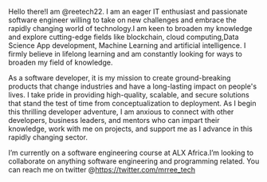 Hello there!I am @reetech22. I am an eager IT enthusiast and passionate software engineer willing to take on new challenges and embrace the rapidly changing world of technology.I am keen to broaden my knowledge and explore cutting-edge fields like blockchain, cloud computing,Data Science App development, Machine Learning and artificial intelligence. I firmly believe in lifelong learning and am constantly looking for ways to broaden my field of knowledge.

As a software developer, it is my mission to create ground-breaking products that change industries and have a long-lasting impact on people's lives. I take pride in providing high-quality, scalable, and secure solutions that stand the test of time from conceptualization to deployment.
As I begin this thrilling developer adventure, I am anxious to connect with other developers, business leaders, and mentors who can impart their knowledge, work with me on projects, and support me as I advance in this rapidly changing sector.

I’m currently on a software engineering course at ALX Africa.I’m looking to collaborate on anything software engineering and programming related.
You can reach me on twitter @https://twitter.com/mrree_tech

<!---
reetech22/reetech22 is a ✨ special ✨ repository because its `README.md` (this file) appears on your GitHub profile.
You can click the Preview link to take a look at your changes.
--->
